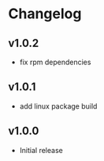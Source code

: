 # Changelog

## v1.0.2

 - fix rpm dependencies

## v1.0.1

 - add linux package build

## v1.0.0

 - Initial release

